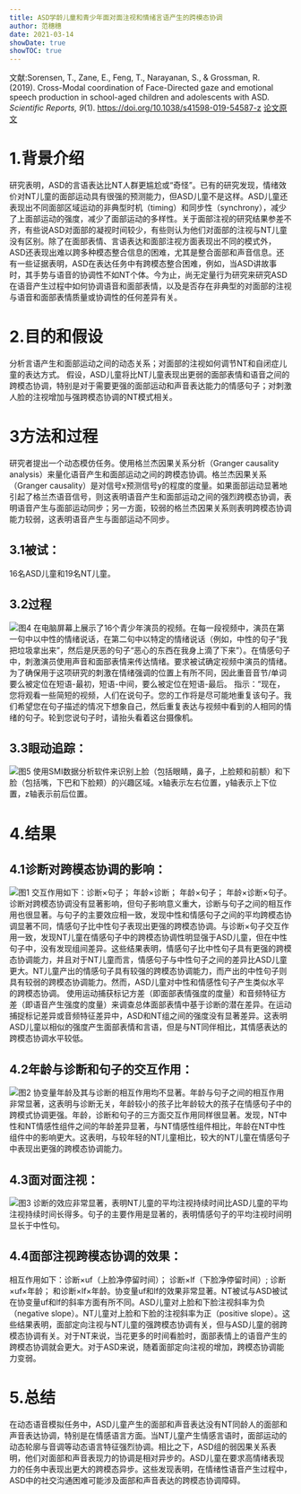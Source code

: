```yaml
---
title: ASD学龄儿童和青少年面对面注视和情绪言语产生的跨模态协调
author: 范穗穗
date: 2021-03-14
showDate: true
showTOC: true
---
```

文献:Sorensen, T., Zane, E., Feng, T., Narayanan, S., & Grossman, R. (2019). Cross-Modal coordination of Face-Directed gaze and emotional speech production in school-aged children and adolescents with ASD. *Scientific Reports, 9*(1). https://doi.org/10.1038/s41598-019-54587-z
[论文原文](../Source_Files/2021-03-14-FSS1.Pdf)
# 1.背景介绍
 研究表明，ASD的言语表达比NT人群更尴尬或“奇怪”。已有的研究发现，情绪效价对NT儿童的面部运动具有很强的预测能力，但ASD儿童不是这样。ASD儿童还表现出不同面部区域运动的非典型时机（timing）和同步性（synchrony），减少了上面部运动的强度，减少了面部运动的多样性。关于面部注视的研究结果参差不齐，有些说ASD对面部的凝视时间较少，有些则认为他们对面部的注视与NT儿童没有区别。除了在面部表情、言语表达和面部注视方面表现出不同的模式外，ASD还表现出难以跨多种模态整合信息的困难，尤其是整合面部和声音信息。还有一些证据表明，ASD在表达任务中有跨模态整合困难，例如，当ASD讲故事时，其手势与语音的协调性不如NT个体。今为止，尚无定量行为研究来研究ASD在语音产生过程中如何协调语音和面部表情，以及是否存在非典型的对面部的注视与语音和面部表情质量或协调性的任何差异有关。
# 2.目的和假设
分析言语产生和面部运动之间的动态关系；对面部的注视如何调节NT和自闭症儿童的表达方式。
假设，ASD儿童将比NT儿童表现出更弱的面部表情和语音之间的跨模态协调，特别是对于需要更强的面部运动和声音表达能力的情感句子；对刺激人脸的注视增加与强跨模态协调的NT模式相关。
# 3方法和过程
研究者提出一个动态模仿任务。使用格兰杰因果关系分析（Granger causality analysis）来量化语音产生和面部运动之间的跨模态协调。格兰杰因果关系（Granger causality）是对信号x预测信号y的程度的度量。如果面部运动显著地引起了格兰杰语音信号，则这表明语音产生和面部运动之间的强烈跨模态协调，表明语音产生与面部运动同步；另一方面，较弱的格兰杰因果关系则表明跨模态协调能力较弱，这表明语音产生与面部运动不同步。
## 3.1被试：
16名ASD儿童和19名NT儿童。
## 3.2过程
![图4](../Supporting_Information/2021-03-14-FSS1-Fig4.png)
在电脑屏幕上展示了16个青少年演员的视频。在每一段视频中，演员在第一句中以中性的情绪说话，在第二句中以特定的情绪说话（例如，中性的句子“我把垃圾拿出来”，然后是厌恶的句子“恶心的东西在我身上滴了下来”）。在情感句子中，刺激演员使用声音和面部表情来传达情绪。要求被试确定视频中演员的情绪。为了确保用于这项研究的刺激在情绪强调的位置上有所不同，因此重音音节/单词要么被定位在短语-最初，短语-中间，要么被定位在短语-最后。
指示：“现在，您将观看一些简短的视频，人们在说句子。您的工作将是尽可能地重复该句子。我们希望您在句子描述的情况下想象自己，然后重复表达与视频中看到的人相同的情绪的句子。轮到您说句子时，请抬头看着这台摄像机。
## 3.3眼动追踪：
![图5](../Supporting_Information/2021-03-14-FSS1-Fig5.png)
使用SMI数据分析软件来识别上脸（包括眼睛，鼻子，上脸颊和前额）和下脸（包括嘴，下巴和下脸颊）的兴趣区域。x轴表示左右位置，y轴表示上下位置，z轴表示前后位置。
# 4.结果
## 4.1诊断对跨模态协调的影响：
![图1](../Supporting_Information/2021-03-14-FSS1-Fig1.png)
交互作用如下：诊断×句子； 年龄×诊断； 年龄×句子； 年龄×诊断×句子。诊断对跨模态协调没有显著影响，但句子影响意义重大，诊断与句子之间的相互作用也很显著。与句子的主要效应相一致，发现中性和情感句子之间的平均跨模态协调显著不同，情感句子比中性句子表现出更强的跨模态协调。与诊断×句子交互作用一致，发现NT儿童在情感句子中的跨模态协调性明显强于ASD儿童，但在中性句子中，没有发现组间差异。这些结果表明，情感句子比中性句子具有更强的跨模态协调能力，并且对于NT儿童而言，情感句子与中性句子之间的差异比ASD儿童更大。NT儿童产出的情感句子具有较强的跨模态协调能力，而产出的中性句子则具有较弱的跨模态协调能力。然而，ASD儿童对中性和情感性句子产生类似水平的跨模态协调。
使用运动捕获标记方差（即面部表情强度的度量）和音频特征方差（即语音产生强度的度量）来调查总体面部表情中基于诊断的潜在差异。在运动捕捉标记差异或音频特征差异中，ASD和NT组之间的强度没有显著差异。这表明ASD儿童以相似的强度产生面部表情和言语，但是与NT同伴相比，其情感表达的跨模态协调水平较低。
## 4.2年龄与诊断和句子的交互作用：
![图2](../Supporting_Information/2021-03-14-FSS1-Fig2.png)
协变量年龄及其与诊断的相互作用均不显著。年龄与句子之间的相互作用非常显著，这表明与诊断无关，年龄较小的孩子比年龄较大的孩子在情感句子中的跨模式协调更强。年龄，诊断和句子的三方面交互作用同样很显著。发现，NT中性和NT情感性组件之间的年龄差异显著，与NT情感性组件相比，年龄在NT中性组件中的影响更大。这表明，与较年轻的NT儿童相比，较大的NT儿童在情感句子中表现出更强的跨模态协调能力。
## 4.3面对面注视：
![图3](../Supporting_Information/2021-03-14-FSS1-Fig3.png)
诊断的效应非常显著，表明NT儿童的平均注视持续时间比ASD儿童的平均注视持续时间长得多。句子的主要作用是显著的，表明情感句子的平均注视时间明显长于中性句。
## 4.4面部注视跨模态协调的效果：
相互作用如下：诊断×uf（上脸净停留时间）； 诊断×lf（下脸净停留时间）; 诊断×uf×年龄； 和诊断×lf×年龄。协变量uf和lf的效果非常显著。NT被试与ASD被试在协变量uf和lf的斜率方面有所不同。ASD儿童对上脸和下脸注视斜率为负（negative slope）。NT儿童对上脸和下脸的注视斜率为正（positive slope）。这些结果表明，面部定向注视与NT儿童的强跨模态协调有关，但与ASD儿童的弱跨模态协调有关。对于NT来说，当花更多的时间看脸时，面部表情上的语音产生的跨模态协调就会更大。对于ASD来说，随着面部定向注视的增加，跨模态协调能力变弱。
# 5.总结
在动态语音模拟任务中，ASD儿童产生的面部和声音表达没有NT同龄人的面部和声音表达协调，特别是在情感语言方面。当NT儿童产生情感言语时，面部运动的动态轮廓与音调等动态语言特征强烈协调。相比之下，ASD组的弱因果关系表明，他们对面部和声音表现力的协调是相对异步的。ASD儿童在要求高情绪表现力的任务中表现出更大的跨模态异步。这些发现表明，在情绪性语音产生过程中，ASD中的社交沟通困难可能涉及面部和声音表达的跨模态协调障碍。
